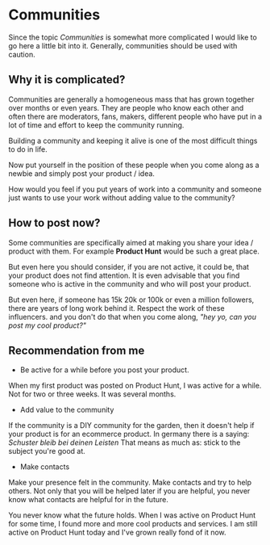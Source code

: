 Communities
======

Since the topic *Communities* is somewhat more complicated I would like to go here a little bit into it.
Generally, communities should be used with caution.

Why it is complicated?
------

Communities are generally a homogeneous mass that has grown together over months or even years. 
They are people who know each other and often there are moderators, fans, makers, different people who have put in 
a lot of time and effort to keep the community running.

Building a community and keeping it alive is one of the most difficult things to do in life. 

Now put yourself in the position of these people when you come along as a newbie and simply post your product / idea.

How would you feel if you put years of work into a community and someone 
just wants to use your work without adding value to the community?


How to post now?
------

Some communities are specifically aimed at making you share your idea / product with them. 
For example **Product Hunt** would be such a great place.

But even here you should consider, if you are not active, it could be, that your product does not find attention.
It is even advisable that you find someone who is active in the community and who will post your product. 

But even here, if someone has 15k 20k or 100k or even a million followers, there are years of long work behind it.
Respect the work of these influencers. and you don't do that when you come along, *"hey yo, can you post my cool product?"*


Recommendation from me
------

- Be active for a while before you post your product.

When my first product was posted on Product Hunt, I was active for a while. 
Not for two or three weeks. It was several months.

- Add value to the community

If the community is a DIY community for the garden, then it doesn't help if your product is for an ecommerce product.
In germany there is a saying: *Schuster bleib bei deinen Leisten* 
That means as much as: stick to the subject you're good at.

- Make contacts

Make your presence felt in the community. Make contacts and try to help others.
Not only that you will be helped later if you are helpful, you never know what contacts are helpful for in the future.

You never know what the future holds. 
When I was active on Product Hunt for some time, I found more and more cool products and services. 
I am still active on Product Hunt today and I've grown really fond of it now.

